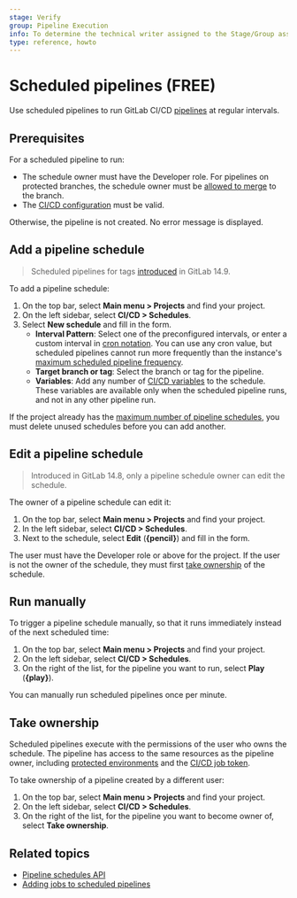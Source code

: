```yaml
---
stage: Verify
group: Pipeline Execution
info: To determine the technical writer assigned to the Stage/Group associated with this page, see https://about.gitlab.com/handbook/product/ux/technical-writing/#assignments
type: reference, howto
---
```


# Scheduled pipelines **(FREE)**

Use scheduled pipelines to run GitLab CI/CD [pipelines](index.md) at regular intervals.

## Prerequisites

For a scheduled pipeline to run:

- The schedule owner must have the Developer role. For pipelines on protected branches,
  the schedule owner must be [allowed to merge](../../user/project/protected_branches.md#configure-a-protected-branch)
  to the branch.
- The [CI/CD configuration](../yaml/index.md) must be valid.

Otherwise, the pipeline is not created. No error message is displayed.

## Add a pipeline schedule

> Scheduled pipelines for tags [introduced](https://gitlab.com/gitlab-org/gitlab/-/issues/23292) in GitLab 14.9.

To add a pipeline schedule:

1. On the top bar, select **Main menu > Projects** and find your project.
1. On the left sidebar, select **CI/CD > Schedules**.
1. Select **New schedule** and fill in the form.
   - **Interval Pattern**: Select one of the preconfigured intervals, or enter a custom
     interval in [cron notation](../../topics/cron/index.md). You can use any cron value,
     but scheduled pipelines cannot run more frequently than the instance's
     [maximum scheduled pipeline frequency](../../administration/cicd.md#change-maximum-scheduled-pipeline-frequency).
   - **Target branch or tag**: Select the branch or tag for the pipeline.
   - **Variables**: Add any number of [CI/CD variables](../variables/index.md) to the schedule.
     These variables are available only when the scheduled pipeline runs,
     and not in any other pipeline run.

If the project already has the [maximum number of pipeline schedules](../../administration/instance_limits.md#number-of-pipeline-schedules),
you must delete unused schedules before you can add another.

## Edit a pipeline schedule

> Introduced in GitLab 14.8, only a pipeline schedule owner can edit the schedule.

The owner of a pipeline schedule can edit it:

1. On the top bar, select **Main menu > Projects** and find your project.
1. In the left sidebar, select **CI/CD > Schedules**.
1. Next to the schedule, select **Edit** (**{pencil}**) and fill in the form.

The user must have the Developer role or above for the project. If the user is
not the owner of the schedule, they must first [take ownership](#take-ownership)
of the schedule.

## Run manually

To trigger a pipeline schedule manually, so that it runs immediately instead of
the next scheduled time:

1. On the top bar, select **Main menu > Projects** and find your project.
1. On the left sidebar, select **CI/CD > Schedules**.
1. On the right of the list, for
   the pipeline you want to run, select **Play** (**{play}**).

You can manually run scheduled pipelines once per minute.

## Take ownership

Scheduled pipelines execute with the permissions of the user
who owns the schedule. The pipeline has access to the same resources as the pipeline owner,
including [protected environments](../environments/protected_environments.md) and the
[CI/CD job token](../jobs/ci_job_token.md).

To take ownership of a pipeline created by a different user:

1. On the top bar, select **Main menu > Projects** and find your project.
1. On the left sidebar, select **CI/CD > Schedules**.
1. On the right of the list, for
   the pipeline you want to become owner of, select **Take ownership**.

## Related topics

- [Pipeline schedules API](../../api/pipeline_schedules.md)
- [Adding jobs to scheduled pipelines](../jobs/job_control.md#run-jobs-for-scheduled-pipelines)

<!-- ## Troubleshooting

Include any troubleshooting steps that you can foresee. If you know beforehand what issues
one might have when setting this up, or when something is changed, or on upgrading, it's
important to describe those, too. Think of things that may go wrong and include them here.
This is important to minimize requests for support, and to avoid doc comments with
questions that you know someone might ask.

Each scenario can be a third-level heading, for example `### Getting error message X`.
If you have none to add when creating a doc, leave this section in place
but commented out to help encourage others to add to it in the future. -->
